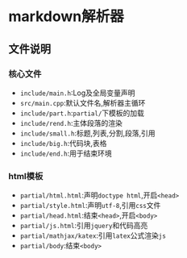 # markdown解析器

## 文件说明

### 核心文件

- `include/main.h`:Log及全局变量声明
- `src/main.cpp`:默认文件名,解析器主循环
- `include/part.h`:`partial/`下模板的加载
- `include/rend.h`:主体段落的渲染
- `include/small.h`:标题,列表,分割,段落,引用
- `include/big.h`:代码块,表格
- `include/end.h`:用于结束环境

### html模板

- `partial/html.html`:声明`doctype html`,开启`<head>`
- `partial/style.html`:声明`utf-8`,引用`css`文件
- `partial/head.html`:结束`<head>`,开启`<body>`
- `partial/js.html`:引用`jquery`和代码高亮
- `partial/mathjax/katex`:引用`latex`公式渲染`js`
- `partial/body`:结束`<body>`


